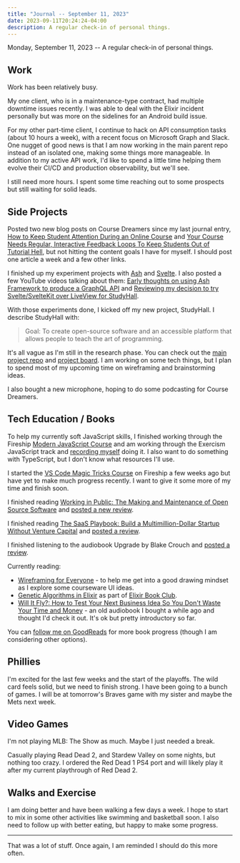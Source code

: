 ```yaml
---
title: "Journal -- September 11, 2023"
date: 2023-09-11T20:24:24-04:00
description: A regular check-in of personal things.
---
```


Monday, September 11, 2023 -- A regular check-in of personal things.

## Work

Work has been relatively busy. 

My one client, who is in a maintenance-type contract, had multiple downtime issues recently. I was able to deal with the Elixir incident personally but was more on the sidelines for an Android build issue.

For my other part-time client, I continue to hack on API consumption tasks (about 10 hours a week), with a recent focus on Microsoft Graph and Slack. One nugget of good news is that I am now working in the main parent repo instead of an isolated one, making some things more manageable. In addition to my active API work, I'd like to spend a little time helping them evolve their CI/CD and production observability, but we'll see.

I still need more hours. I spent some time reaching out to some prospects but still waiting for solid leads.

## Side Projects

Posted two new blog posts on Course Dreamers since my last journal entry, [How to Keep Student Attention During an Online Course](https://coursedreamers.com/posts/2023/8/15/keeping-student-attention/) and [Your Course Needs Regular, Interactive Feedback Loops To Keep Students Out of Tutorial Hell](https://coursedreamers.com/posts/2023/8/30/interactive-feedback-and-tutorial-hell/), but not hitting the content goals I have for myself. I should post one article a week and a few other links.

I finished up my experiment projects with [Ash](https://github.com/zorn/helpdesk-elixir-api) and [Svelte](https://github.com/zorn/helpdesk-svelte). I also posted a few YouTube videos talking about them: [Early thoughts on using Ash Framework to produce a GraphQL API](https://www.youtube.com/watch?v=ZeMuXWrRq80) and [Reviewing my decision to try Svelte/SvelteKit over LiveView for StudyHall](https://www.youtube.com/watch?v=NZh8j73K0vM).

With those experiments done, I kicked off my new project, StudyHall. I describe StudyHall with:

> Goal: To create open-source software and an accessible platform that allows people to teach the art of programming. 

It's all vague as I'm still in the research phase. You can check out the [main project repo](https://github.com/studyhall-project/studyhall) and [project board](https://github.com/orgs/studyhall-project/projects/1). I am working on some tech things, but I plan to spend most of my upcoming time on wireframing and brainstorming ideas.

I also bought a new microphone, hoping to do some podcasting for Course Dreamers.

## Tech Education / Books

To help my currently soft JavaScript skills, I finished working through the Fireship [Modern JavaScript Course](https://fireship.io/courses/js/) and am working through the Exercism JavaScript track and [recording myself](https://www.youtube.com/playlist?list=PLcuknvxBZ9L4ap08kaE4MLqu1YUs5ipTt) doing it. I also want to do something with TypeScript, but I don't know what resources I'll use.

I started the [VS Code Magic Tricks Course](https://fireship.io/courses/vscode-tricks/) on Fireship a few weeks ago but have yet to make much progress recently. I want to give it some more of my time and finish soon.

I finished reading [Working in Public: The Making and Maintenance of Open Source Software](https://press.stripe.com/working-in-public) and [posted a new review](https://jawns.club/@zorn/110979009585293406).

I finished reading [The SaaS Playbook: Build a Multimillion-Dollar Startup Without Venture Capital](https://saasplaybook.com/) and [posted a review](https://jawns.club/@zorn/110895149573327256).

I finished listening to the audiobook Upgrade by Blake Crouch and [posted a review](https://jawns.club/@zorn/110973392354407337).

Currently reading:

* [Wireframing for Everyone](https://abookapart.com/products/wireframing-for-everyone) - to help me get into a good drawing mindset as I explore some courseware UI ideas.
* [Genetic Algorithms in Elixir](https://pragprog.com/titles/smgaelixir/genetic-algorithms-in-elixir/) as part of [Elixir Book Club](https://elixirbookclub.github.io/website/).
* [Will It Fly?: How to Test Your Next Business Idea So You Don't Waste Your Time and Money](https://www.goodreads.com/book/show/28678036-will-it-fly) - an old audiobook I bought a while ago and thought I'd check it out. It's ok but pretty introductory so far.

You can [follow me on GoodReads](https://www.goodreads.com/user/show/30324035-mike-zornek) for more book progress (though I am considering other options).

## Phillies

I'm excited for the last few weeks and the start of the playoffs. The wild card feels solid, but we need to finish strong. I have been going to a bunch of games. I will be at tomorrow's Braves game with my sister and maybe the Mets next week.

## Video Games

I'm not playing MLB: The Show as much. Maybe I just needed a break.

Casually playing Read Dead 2, and Stardew Valley on some nights, but nothing too crazy. I ordered the Red Dead 1 PS4 port and will likely play it after my current playthrough of Red Dead 2.

## Walks and Exercise

I am doing better and have been walking a few days a week. I hope to start to mix in some other activities like swimming and basketball soon. I also need to follow up with better eating, but happy to make some progress.

***

That was a lot of stuff. Once again, I am reminded I should do this more often.
